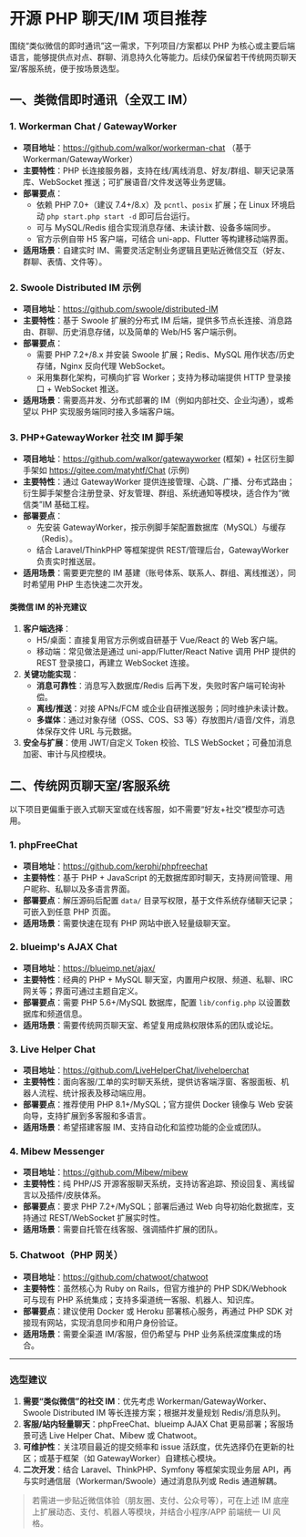 # 开源 PHP 聊天/IM 项目推荐

围绕“类似微信的即时通讯”这一需求，下列项目/方案都以 PHP 为核心或主要后端语言，能够提供点对点、群聊、消息持久化等能力。后续仍保留若干传统网页聊天室/客服系统，便于按场景选型。

## 一、类微信即时通讯（全双工 IM）

### 1. Workerman Chat / GatewayWorker
- **项目地址**：https://github.com/walkor/workerman-chat （基于 Workerman/GatewayWorker）
- **主要特性**：PHP 长连接服务器，支持在线/离线消息、好友/群组、聊天记录落库、WebSocket 推送；可扩展语音/文件发送等业务逻辑。
- **部署要点**：
  - 依赖 PHP 7.0+（建议 7.4+/8.x）及 `pcntl`、`posix` 扩展；在 Linux 环境启动 `php start.php start -d` 即可后台运行。
  - 可与 MySQL/Redis 组合实现消息存储、未读计数、设备多端同步。
  - 官方示例自带 H5 客户端，可结合 uni-app、Flutter 等构建移动端界面。
- **适用场景**：自建实时 IM、需要灵活定制业务逻辑且更贴近微信交互（好友、群聊、表情、文件等）。

### 2. Swoole Distributed IM 示例
- **项目地址**：https://github.com/swoole/distributed-IM
- **主要特性**：基于 Swoole 扩展的分布式 IM 后端，提供多节点长连接、消息路由、群聊、历史消息存储，以及简单的 Web/H5 客户端示例。
- **部署要点**：
  - 需要 PHP 7.2+/8.x 并安装 Swoole 扩展；Redis、MySQL 用作状态/历史存储，Nginx 反向代理 WebSocket。
  - 采用集群化架构，可横向扩容 Worker；支持为移动端提供 HTTP 登录接口 + WebSocket 推送。
- **适用场景**：需要高并发、分布式部署的 IM（例如内部社交、企业沟通），或希望以 PHP 实现服务端同时接入多端客户端。

### 3. PHP+GatewayWorker 社交 IM 脚手架
- **项目地址**：https://github.com/walkor/gatewayworker (框架) + 社区衍生脚手架如 https://gitee.com/matyhtf/Chat (示例)
- **主要特性**：通过 GatewayWorker 提供连接管理、心跳、广播、分布式路由；衍生脚手架整合注册登录、好友管理、群组、系统通知等模块，适合作为“微信类”IM 基础工程。
- **部署要点**：
  - 先安装 GatewayWorker，按示例脚手架配置数据库（MySQL）与缓存（Redis）。
  - 结合 Laravel/ThinkPHP 等框架提供 REST/管理后台，GatewayWorker 负责实时推送层。
- **适用场景**：需要更完整的 IM 基建（账号体系、联系人、群组、离线推送），同时希望用 PHP 生态快速二次开发。

#### 类微信 IM 的补充建议
1. **客户端选择**：
   - H5/桌面：直接复用官方示例或自研基于 Vue/React 的 Web 客户端。
   - 移动端：常见做法是通过 uni-app/Flutter/React Native 调用 PHP 提供的 REST 登录接口，再建立 WebSocket 连接。
2. **关键功能实现**：
   - **消息可靠性**：消息写入数据库/Redis 后再下发，失败时客户端可轮询补偿。
   - **离线/推送**：对接 APNs/FCM 或企业自研推送服务；同时维护未读计数。
   - **多媒体**：通过对象存储（OSS、COS、S3 等）存放图片/语音/文件，消息体保存文件 URL 与元数据。
3. **安全与扩展**：使用 JWT/自定义 Token 校验、TLS WebSocket；可叠加消息加密、审计与风控模块。

## 二、传统网页聊天室/客服系统

以下项目更偏重于嵌入式聊天室或在线客服，如不需要“好友+社交”模型亦可选用。

### 1. phpFreeChat
- **项目地址**：https://github.com/kerphi/phpfreechat
- **主要特性**：基于 PHP + JavaScript 的无数据库即时聊天，支持房间管理、用户昵称、私聊以及多语言界面。
- **部署要点**：解压源码后配置 `data/` 目录写权限，基于文件系统存储聊天记录；可嵌入到任意 PHP 页面。
- **适用场景**：需要快速在现有 PHP 网站中嵌入轻量级聊天室。

### 2. blueimp's AJAX Chat
- **项目地址**：https://blueimp.net/ajax/
- **主要特性**：经典的 PHP + MySQL 聊天室，内置用户权限、频道、私聊、IRC 网关等；界面可通过主题自定义。
- **部署要点**：需要 PHP 5.6+/MySQL 数据库，配置 `lib/config.php` 以设置数据库和频道信息。
- **适用场景**：需要传统网页聊天室、希望复用成熟权限体系的团队或论坛。

### 3. Live Helper Chat
- **项目地址**：https://github.com/LiveHelperChat/livehelperchat
- **主要特性**：面向客服/工单的实时聊天系统，提供访客端浮窗、客服面板、机器人流程、统计报表及移动端应用。
- **部署要点**：推荐使用 PHP 8.1+/MySQL；官方提供 Docker 镜像与 Web 安装向导，支持扩展到多客服和多语言。
- **适用场景**：希望搭建客服 IM、支持自动化和监控功能的企业或团队。

### 4. Mibew Messenger
- **项目地址**：https://github.com/Mibew/mibew
- **主要特性**：纯 PHP/JS 开源客服聊天系统，支持访客追踪、预设回复、离线留言以及插件/皮肤体系。
- **部署要点**：要求 PHP 7.2+/MySQL；部署后通过 Web 向导初始化数据库，支持通过 REST/WebSocket 扩展实时性。
- **适用场景**：需要自托管在线客服、强调插件扩展的团队。

### 5. Chatwoot（PHP 网关）
- **项目地址**：https://github.com/chatwoot/chatwoot
- **主要特性**：虽然核心为 Ruby on Rails，但官方维护的 PHP SDK/Webhook 可与现有 PHP 系统集成；支持多渠道统一客服、机器人、知识库。
- **部署要点**：建议使用 Docker 或 Heroku 部署核心服务，再通过 PHP SDK 对接现有网站，实现消息同步和用户身份验证。
- **适用场景**：需要全渠道 IM/客服，但仍希望与 PHP 业务系统深度集成的场合。

---

### 选型建议
1. **需要“类似微信”的社交 IM**：优先考虑 Workerman/GatewayWorker、Swoole Distributed IM 等长连接方案；根据并发量规划 Redis/消息队列。
2. **客服/站内轻量聊天**：phpFreeChat、blueimp AJAX Chat 更易部署；客服场景可选 Live Helper Chat、Mibew 或 Chatwoot。
3. **可维护性**：关注项目最近的提交频率和 issue 活跃度，优先选择仍在更新的社区；或基于框架（如 GatewayWorker）自建核心模块。
4. **二次开发**：结合 Laravel、ThinkPHP、Symfony 等框架实现业务层 API，再与实时通信层（Workerman/Swoole）通过消息队列或 Redis 通道解耦。

> 若需进一步贴近微信体验（朋友圈、支付、公众号等），可在上述 IM 底座上扩展动态、支付、机器人等模块，并结合小程序/APP 前端统一 UI 风格。
